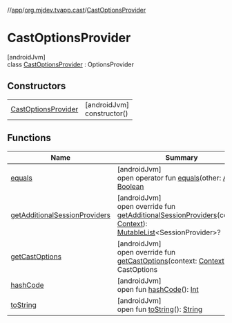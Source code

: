 //[app](../../../index.md)/[org.mjdev.tvapp.cast](../index.md)/[CastOptionsProvider](index.md)

# CastOptionsProvider

[androidJvm]\
class [CastOptionsProvider](index.md) : OptionsProvider

## Constructors

| | |
|---|---|
| [CastOptionsProvider](-cast-options-provider.md) | [androidJvm]<br>constructor() |

## Functions

| Name | Summary |
|---|---|
| [equals](../../org.mjdev.tvapp.widget/-refresh-action/index.md#585090901%2FFunctions%2F-912451524) | [androidJvm]<br>open operator fun [equals](../../org.mjdev.tvapp.widget/-refresh-action/index.md#585090901%2FFunctions%2F-912451524)(other: [Any](https://kotlinlang.org/api/latest/jvm/stdlib/kotlin/-any/index.html)?): [Boolean](https://kotlinlang.org/api/latest/jvm/stdlib/kotlin/-boolean/index.html) |
| [getAdditionalSessionProviders](get-additional-session-providers.md) | [androidJvm]<br>open override fun [getAdditionalSessionProviders](get-additional-session-providers.md)(context: [Context](https://developer.android.com/reference/kotlin/android/content/Context.html)): [MutableList](https://kotlinlang.org/api/latest/jvm/stdlib/kotlin.collections/-mutable-list/index.html)&lt;SessionProvider&gt;? |
| [getCastOptions](get-cast-options.md) | [androidJvm]<br>open override fun [getCastOptions](get-cast-options.md)(context: [Context](https://developer.android.com/reference/kotlin/android/content/Context.html)): CastOptions |
| [hashCode](../../org.mjdev.tvapp.widget/-refresh-action/index.md#1794629105%2FFunctions%2F-912451524) | [androidJvm]<br>open fun [hashCode](../../org.mjdev.tvapp.widget/-refresh-action/index.md#1794629105%2FFunctions%2F-912451524)(): [Int](https://kotlinlang.org/api/latest/jvm/stdlib/kotlin/-int/index.html) |
| [toString](../../org.mjdev.tvapp.widget/-refresh-action/index.md#1616463040%2FFunctions%2F-912451524) | [androidJvm]<br>open fun [toString](../../org.mjdev.tvapp.widget/-refresh-action/index.md#1616463040%2FFunctions%2F-912451524)(): [String](https://kotlinlang.org/api/latest/jvm/stdlib/kotlin/-string/index.html) |
